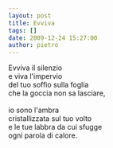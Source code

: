 ```yaml
---
layout: post
title: Evviva
tags: []
date: 2009-12-24 15:27:00
author: pietro
---
```

Evviva il silenzio<br/> e viva l'impervio<br/>del tuo soffio sulla foglia<br/>che la goccia non sa lasciare,<br/><br/>io sono l'ambra<br/>cristallizzata sul tuo volto<br/>e le tue labbra da cui sfugge<br/>ogni parola di calore.
